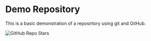 # Demo Repository

This is a basic demonstration of a reposirtory using git and GitHub.

![GitHub Repo Stars](https://img.shields.io/github/stars/20126293GCY/demo-repo?style=for-the-badge)

